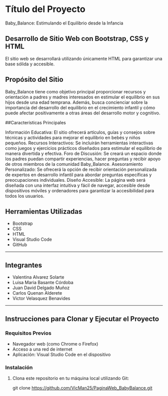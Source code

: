 # Título del Proyecto
Baby_Balance: Estimulando el Equilibrio desde la Infancia

## Desarrollo de Sitio Web con Bootstrap, CSS y HTML
El sitio web se desarrollará utilizando únicamente HTML para garantizar una base sólida y accesible.

## Propósito del Sitio
Baby_Balance tiene como objetivo principal proporcionar recursos y orientación a padres y madres interesados en estimular el equilibrio en sus hijos desde una edad temprana. Además, busca concienciar sobre la importancia del desarrollo del equilibrio en el crecimiento infantil y cómo puede afectar positivamente a otras áreas del desarrollo motor y cognitivo.

##Características Principales

Información Educativa: El sitio ofrecerá artículos, guías y consejos sobre técnicas y actividades para mejorar el equilibrio en bebés y niños pequeños.
Recursos Interactivos: Se incluirán herramientas interactivas como juegos y ejercicios prácticos diseñados para estimular el equilibrio de manera divertida y efectiva.
Foro de Discusión: Se creará un espacio donde los padres puedan compartir experiencias, hacer preguntas y recibir apoyo de otros miembros de la comunidad Baby_Balance.
Asesoramiento Personalizado: Se ofrecerá la opción de recibir orientación personalizada de expertos en desarrollo infantil para abordar preguntas específicas y preocupaciones individuales.
Diseño Accesible: La página web será diseñada con una interfaz intuitiva y fácil de navegar, accesible desde dispositivos móviles y ordenadores para garantizar la accesibilidad para todos los usuarios.
## Herramientas Utilizadas

- Bootstrap
- CSS 
- HTML
- Visual Studio Code
- GitHub 

---

## Integrantes
- Valentina Alvarez Solarte
- Luisa Maria Basante Córdoba
- Juan David Delgado Muñoz
- Carlos Quenan Alderete
- Victor Velasquez Benavides

---

## Instrucciones para Clonar y Ejecutar el Proyecto

### Requisitos Previos

- Navegador web (como Chrome o Firefox)
- Acceso a una red de internet
- Aplicación: Visual Studio Code en el dispositivo

### Instalación

1. Clona este repositorio en tu máquina local utilizando Git:

    git clone https://github.com/VicMan25/PaginaWeb_BabyBalance.git
